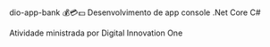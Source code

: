 dio-app-bank 💰💳💵
Desenvolvimento de app console .Net Core C#

Atividade ministrada por Digital Innovation One
